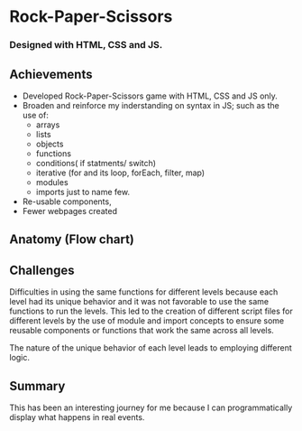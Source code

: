 # Rock-Paper-Scissors
### Designed with HTML, CSS and JS.

## Achievements
- Developed Rock-Paper-Scissors game with HTML, CSS and JS only.
- Broaden and reinforce my inderstanding on syntax in JS; such as the use of:
    - arrays
    - lists
    - objects
    - functions
    - conditions( if statments/ switch)
    - iterative (for and its loop, forEach, filter, map)
    - modules
    - imports
 just to name few.
 - Re-usable components,
 - Fewer webpages created

## Anatomy (Flow chart)


## Challenges
Difficulties in using the same functions for different levels because each level had its unique behavior and it was not favorable to use the same functions to run the levels. This led to the creation of different script files for different levels by the use of module and import concepts to ensure some reusable components or functions that work the same across all levels.

The nature of the unique behavior of each level leads to employing different logic.




## Summary
This has been an interesting journey for me because I can programmatically display what happens in real events.
    
